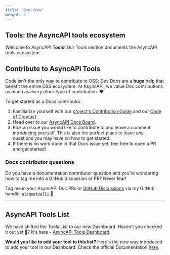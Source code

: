 ```yaml
---
title: 'Overview'
weight: 0
---
```


## Tools: the AsyncAPI tools ecosystem

Welcome to AsyncAPI **Tools**! Our Tools section documents the AsyncAPI tools ecosystem.

<Remember>

## Contribute to AsyncAPI Tools

Code isn't the only way to contribute to OSS; Dev Docs are a **huge** help that benefit the entire OSS ecosystem. At AsyncAPI, we value Doc contributions as much as every other type of contribution. ❤️

To get started as a Docs contributor:

1. Familiarize yourself with our [project's Contribution Guide](https://github.com/asyncapi/community/blob/master/CONTRIBUTING.md) and our [Code of Conduct](https://github.com/asyncapi/.github/blob/master/CODE_OF_CONDUCT.md).
2. Head over to our [AsyncAPI Docs Board](https://github.com/orgs/asyncapi/projects/8).
3. Pick an issue you would like to contribute to and leave a comment introducing yourself. This is also the perfect place to leave any questions you may have on how to get started. 
4. If there is no work done in that Docs issue yet, feel free to open a PR and get started!

### Docs contributor questions

Do you have a documentation contributor question and you're wondering how to tag me into a GitHub discussion or PR? Never fear!

Tag me in your AsyncAPI Doc PRs or [GitHub Discussions](https://github.com/asyncapi/community/discussions/categories/docs) via my GitHub handle, [`alequetzalli`](https://github.com/alequetzalli) 🐙.
</Remember>

___

## AsyncAPI Tools List

We have shifted the Tools List to our new Dashboard. Haven't you checked it out yet 🤗? It's here - [AsyncAPI Tools Dashboard](/tools).

**Would you like to add your tool to this list?** Here's the new way introduced to add your tool in our Dashboard. Check the official Documentation [here](https://github.com/asyncapi/community/blob/master/new-tool-documentation.md).